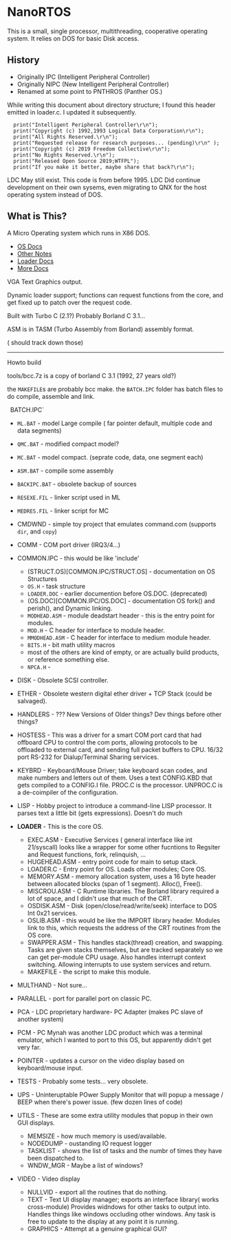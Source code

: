 
# NanoRTOS
This is a small, single processor, multithreading, cooperative operating system.  It relies on DOS for basic Disk access.  


## History

- Originally IPC (Intelligent Peripheral Controller)
- Originally NIPC (New Intelligent Peripheral Controller)
- Renamed at some point to PNTHROS  (Panther OS.)

While writing this document about directory structure; I found this header
emitted in loader.c.
I updated it subsequently.

```
  print("Intelligent Peripheral Controller\r\n");
  print("Copyright (c) 1992,1993 Logical Data Corporation\r\n");
  print("All Rights Reserved.\r\n");
  print("Requested release for research purposes... (pending)\r\n" );
  print("Copyright (c) 2019 Freedom Collective\r\n");
  print("No Rights Reserved.\r\n");
  print("Released Open Source 2019;WTFPL");
  print("If you make it better, maybe share that back?\r\n");
```

LDC May still exist.  This code is from before 1995.  LDC Did continue development on their own sysems, even migrating to QNX for the host operating system instead of DOS.  


## What is This?

A Micro Operating system which runs in X86 DOS.

 - [OS Docs](COMMON.IPC/OS.DOC)
 - [Other Notes](COMMON.IPC/PANTHER.DOC)
 - [Loader Docs](COMMON.IPC/LOADER.DOC)
 - [More Docs](SOFTWARE.DOC)

VGA Text Graphics output.

Dynamic loader support; functions can request functions from the core, and get fixed up to patch over the request code.

Built with Turbo C (2.1?)  Probably Borland C 3.1...

ASM is in TASM (Turbo Assembly from Borland) assembly format.

( should track down those)

---

Howto build

tools/bcc.7z is a copy of borland C 3.1 (1992, 27 years old?)

the `MAKEFILE`s are probably bcc make.
the `BATCH.IPC` folder has batch files to do compile, assemble and link.

` `BATCH.IPC`
  - `ML.BAT` - model Large compile ( far pointer default, multiple code and data segments)
  - `QMC.BAT` - modified compact model?
  - `MC.BAT` - model compact.  (seprate code, data, one segment each)
  - `ASM.BAT` - compile some assembly
  - `BACKIPC.BAT` - obsolete backup of sources
  - `RESEXE.FIL` - linker script used in ML
  - `MEDRES.FIL` - linker script for MC
  
- CMDWND - simple toy project that emulates command.com (supports `dir`, and `copy`)
- COMM - COM port driver (IRQ3/4...)
- COMMON.IPC - this would be like 'include'
   - (STRUCT.OS)[COMMON.IPC/STRUCT.OS] - documentation on OS Structures
   - `OS.H` - task structure
   - `LOADER.DOC` - earlier documention before OS.DOC. (deprecated)
   - (OS.DOC)[COMMON.IPC/OS.DOC] - documentation OS fork() and perish(), and Dynamic linking.
   - `MODHEAD.ASM` - module deadstart header - this is the entry point for modules.
   - `MOD.H` - C header for interface to module header.
   - `MMODHEAD.ASM` - C header for interface to medium module header.
   - `BITS.H` - bit math utility macros
   - most of the others are kind of empty, or are actually build products, or reference something else.
   - `NPCA.H` - 
 - DISK - Obsolete SCSI controller.
 - ETHER - Obsolete western digital ether driver + TCP Stack (could be salvaged).
 - HANDLERS - ??? New Versions of Older things?  Dev things before other things?
 - HOSTESS - This was a driver for a smart COM port card that had offboard CPU to control the com ports, allowing protocols to be offloaded to external card, and sending full packet buffers to CPU.  16/32 port RS-232 for Dialup/Terminal Sharing services.
 - KEYBRD - Keyboard/Mouse Driver; take keyboard scan codes, and make numbers and letters out of them.  Uses a text CONFIG.KBD that gets compiled to a CONFIG.I file.  PROC.C is the processor. UNPROC.C is a de-coimpiler of the configuration.
 - LISP - Hobby project to introduce a command-line LISP processor.  It parses text a little bit (gets expressions).  Doesn't do much
 - __LOADER__ - This is the core OS.  
    - EXEC.ASM - Executive Services ( general interface like int 21/syscall) looks like a wrapper for some other fucntions to Regsiter and Request functions, fork, relinquish, ...
    - HUGEHEAD.ASM - entry point code for main to setup stack.
    - LOADER.C - Entry point for OS.  Loads other modules; Core OS.
    - MEMORY.ASM - memory allocation system,  uses a 16 byte header between allocated blocks (span of 1 segment). Alloc(), Free().
    - MISCROU.ASM - C Runtime libraries.  The Borland library required a lot of space, and I didn't use that much of the CRT.
    - OSDISK.ASM - Disk (open/close/read/write/seek) interface to DOS Int 0x21 services.
    - OSLIB.ASM - this would be like the IMPORT library header.  Modules link to this, which requests the address of the CRT routines from the OS core.
    - SWAPPER.ASM - This handles stack(thread) creation, and swapping.  Tasks are given stacks themselves, but are tracked separately so we can get per-module CPU usage.  Also handles interrupt context switching.  Allowing interrupts to use system services and return.
    - MAKEFILE - the script to make this module.
  - MULTHAND - Not sure... 
  - PARALLEL - port for parallel port on classic PC.
  - PCA - LDC proprietary hardware- PC Adapter (makes PC slave of another system)
  - PCM - PC Mynah was another LDC product which was a terminal emulator, which I wanted to port to this OS, but apparently didn't get very far.
  - POINTER - updates a cursor on the video display based on keyboard/mouse input.
  - TESTS - Probably some tests... very obsolete.
  - UPS - Uninteruptable POwer Supply Monitor that will popup a message / BEEP when there's power issue. (few dozen lines of code)
  - UTILS - These are some extra utility modules that popup in their own GUI displays.
     - MEMSIZE - how much memory is used/available.
     - NODEDUMP - oustanding IO request logger
     - TASKLIST - shows the list of tasks and the numbr of times they have been dispatched to.
     - WNDW_MGR - Maybe a list of windows?
  - VIDEO - Video display
    - NULLVID - export all the routines that do nothing.
    - TEXT - Text UI display manager; exports an interface library( works cross-module)  Provides widndows for other tasks to output into.  Handles things like windows occluding other windows.  Any task is free to update to the display at any point it is running.
    - GRAPHICS - Attempt at a genuine graphical GUI?
